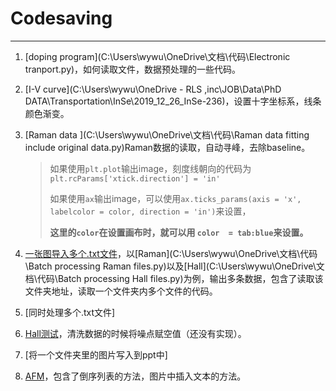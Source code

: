 # Codesaving

---

1. [doping program](C:\Users\wywu\OneDrive\文档\代码\Electronic tranport.py)，如何读取文件，数据预处理的一些代码。

2. [I-V curve](C:\Users\wywu\OneDrive - RLS ,inc\JOB\Data\PhD DATA\Transportation\InSe\2019_12_26_InSe-236)，设置十字坐标系，线条颜色渐变。

3. [Raman data ](C:\Users\wywu\OneDrive\文档\代码\Raman data fitting include original data.py)Raman数据的读取，自动寻峰，去除baseline。

   > 如果使用`plt.plot`输出image，刻度线朝向的代码为`plt.rcParams['xtick.direction'] = 'in'`
   >
   > 如果使用`ax`输出image，可以使用`ax.ticks_params(axis = 'x', labelcolor = color, direction = 'in')`来设置，
   >
   > **这里的`color`在设置画布时，就可以用 `color  = tab:blue`来设置。**

4. [一张图导入多个.txt文件]()，以[Raman](C:\Users\wywu\OneDrive\文档\代码\Batch processing Raman files.py)以及[Hall](C:\Users\wywu\OneDrive\文档\代码\Batch processing Hall files.py)为例，输出多条数据，包含了读取该文件夹地址，读取一个文件夹内多个文件的代码。

5. [同时处理多个.txt文件]

6. [Hall测试](C:\Users\wywu\OneDrive\文档\代码\HallMeasurement.py)，清洗数据的时候将噪点赋空值（还没有实现）。

7. [将一个文件夹里的图片写入到ppt中]

8. [AFM](C:\Users\wywu\OneDrive\文档\代码)，包含了倒序列表的方法，图片中插入文本的方法。